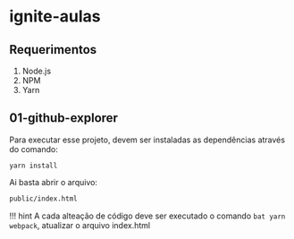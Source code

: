 # ignite-aulas

## Requerimentos

1. Node.js
2. NPM
3. Yarn

## 01-github-explorer

Para executar esse projeto, devem ser instaladas as dependências através do comando:
```cdm
yarn install
```

Ai basta abrir o arquivo:
```bat
public/index.html
```

!!! hint A cada alteação de código deve ser executado o comando ```bat yarn webpack```, atualizar o arquivo index.html
